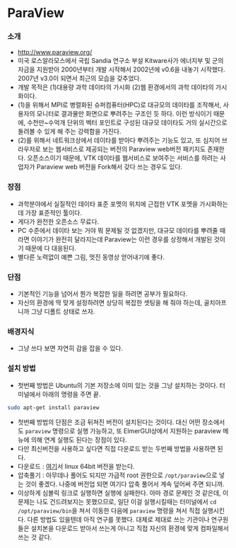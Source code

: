 # ParaView


### 소개
* <http://www.paraview.org/>
* 미국 로스알라모스에서 국립 Sandia 연구소 부설 Kitware사가 에너지부 및 군의 자금을 지원받아 2000년부터 개발 시작해서 2002년에 v0.6을 내놓기 시작했다.  2007년 v3.0이 되면서 최근의 모습을 갖추었다.
* 개발 목적은 (1)대용량 과학 데이타의 가시화  (2)웹 환경에서의 과학 데이타의 가시화이다.
* (1)을 위해서 MPI로 병렬화된 슈퍼컴퓨터(HPC)로 대규모의 데이타를 조작해서, 사용자의 모니터로 결과물만 화면으로 뿌려주는 구조인 듯 하다.  이런 방식이기 때문에, 수천만~수억개 단위의 벡터 포인트로 구성된 대규모 데이타도 거의 실시간으로 돌려볼 수 있게 해 주는 강력함을 가진다.
* (2)를 위해서 네트워크상에서 데이타를 받아다 뿌려주는 기능도 있고, 또 심지어 브라우저로 보는 웹서비스로 제공되는 버전의 Paraview web버전 패키지도 존재한다.  오픈소스이기 때문에, VTK 데이타를 웹서비스로 보여주는 서비스를 하려는 사업자가 Paraview web 버전을 Fork해서 갖다 쓰는 경우도 있다.

### 장점
* 과학분야에서 실질적인 데이타 표준 포멧의 위치에 근접한 VTK 포멧을 가시화하는데 가장 표준적인 툴이다.
* 게다가 완전한 오픈소스 무료다.
* PC 수준에서 데이타 보는 거야 뭐 문제될 것 없겠지만, 대규모 데이타를 뿌려줄 때라면 이야기가 완전히 달라지는데 Paraview는 이런 경우를 상정해서 개발된 것이기 때문에 다 대응된다.
* 별다른 노력없이 예쁜 그림, 멋진 동영상 얻어내기에 좋다.

### 단점
* 기본적인 기능을 넘어서 뭔가 복잡한 일을 하려면 공부가 필요하다.
* 자신의 환경에 딱 맞게 설정하려면 상당히 복잡한 셋팅을 해 줘야 하는데, 골치아프니까 그냥 디폴트 상태로 쓰자.

### 배경지식
* 그냥 쓰다 보면 자연히 감을 잡을 수 있다.

### 설치 방법
* 첫번째 방법은 Ubuntu의 기본 저장소에 이미 있는 것을 그냥 설치하는 것이다.  터미널에서 아래의 명령을 주면 끝.
```bash
sudo apt-get install paraview
```
* 첫번째 방법의 단점은 조금 뒤쳐진 버전이 설치된다는 것이다.  대신 어떤 장소에서도 `paraview` 명령으로 실행 가능하고, 또 ElmerGUI상에서 지원하는 paraview 메뉴에 의해 연계 실행도 된다는 장점이 있다.
* 다만 최신버전을 사용하고 싶다면 직접 다운로드 받는 두번째 방법을 사용하면 된다.
* 다운로드 : [여기](http://www.paraview.org/download/)서 linux 64bit 버전을 받는다.
* 압축풀기 : 아무데나 풀어도 되지만 가급적 root 권한으로 `/opt/paraview`으로 넣는 것이 좋겠다.  나중에 버전업 되면 여기다 압축 풀어서 계속 덮어써 주면 되니까.
* 이상하게 심볼릭 링크로 실행하면 실행에 실패한다.  아마 경로 문제인 것 같은데, 이 문제는 나도 건드려보지는 못했으므로, 일단 이걸 실행시킬때는 터미널에서 `cd /opt/paraview/bin`을 쳐서 이동한 다음에 `paraview` 명령을 쳐서 직접 실행시킨다.  다른 방법도 있을텐데 아직 연구를 못했다.  대체로 제대로 쓰는 기관이나 연구원들은 설치본을 다운로드 받아서 쓰는게 아니고 직접 자신의 환경에 맞게 컴파일해서 쓰는 것 같다.
